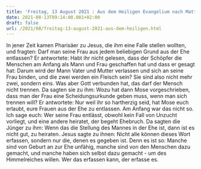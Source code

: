 ```yaml
---
title: 'Freitag, 13 August 2021 : Aus dem Heiligen Evangelium nach Matthäus - Mt 19,3-12.'
date: 2021-08-13T09:14:00.001+02:00
draft: false
url: /2021/08/freitag-13-august-2021-aus-dem-heiligen.html
---
```


In jener Zeit kamen Pharisäer zu Jesus, die ihm eine Falle stellen wollten, und fragten: Darf man seine Frau aus jedem beliebigen Grund aus der Ehe entlassen? Er antwortete: Habt ihr nicht gelesen, dass der Schöpfer die Menschen am Anfang als Mann und Frau geschaffen hat und dass er gesagt hat: Darum wird der Mann Vater und Mutter verlassen und sich an seine Frau binden, und die zwei werden ein Fleisch sein? Sie sind also nicht mehr zwei, sondern eins. Was aber Gott verbunden hat, das darf der Mensch nicht trennen. Da sagten sie zu ihm: Wozu hat dann Mose vorgeschrieben, dass man der Frau eine Scheidungsurkunde geben muss, wenn man sich trennen will? Er antwortete: Nur weil ihr so hartherzig seid, hat Mose euch erlaubt, eure Frauen aus der Ehe zu entlassen. Am Anfang war das nicht so. Ich sage euch: Wer seine Frau entlässt, obwohl kein Fall von Unzucht vorliegt, und eine andere heiratet, der begeht Ehebruch. Da sagten die Jünger zu ihm: Wenn das die Stellung des Mannes in der Ehe ist, dann ist es nicht gut, zu heiraten. Jesus sagte zu ihnen: Nicht alle können dieses Wort erfassen, sondern nur die, denen es gegeben ist. Denn es ist so: Manche sind von Geburt an zur Ehe unfähig, manche sind von den Menschen dazu gemacht, und manche haben sich selbst dazu gemacht - um des Himmelreiches willen. Wer das erfassen kann, der erfasse es.
